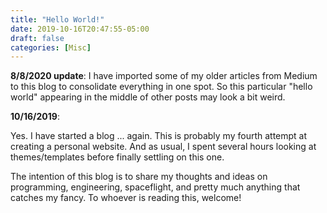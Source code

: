 ```yaml
---
title: "Hello World!"
date: 2019-10-16T20:47:55-05:00
draft: false
categories: [Misc]
---
```


**8/8/2020 update**: I have imported some of my older articles from Medium to this blog to consolidate everything in one spot. So this particular "hello world" appearing in the middle of other posts may look a bit weird.

**10/16/2019**:

Yes. I have started a blog ... again. This is probably my fourth attempt at creating a personal website. And as usual, I spent several hours looking at themes/templates before finally settling on this one. 

The intention of this blog is to share my thoughts and ideas on programming, engineering, spaceflight, and pretty much anything that catches my fancy. To whoever is reading this, welcome!

